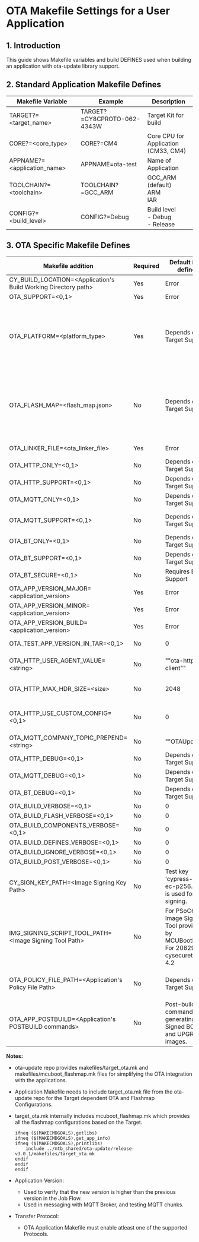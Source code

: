 # OTA Makefile Settings for a User Application

## 1. Introduction

This guide shows Makefile variables and build DEFINES used when building an application with ota-update library support.


## 2. Standard Application Makefile Defines


| Makefile Variable | Example | Description |
| ----------------- | ------- | ----------- |
| TARGET?=\<target_name\> | TARGET?=CY8CPROTO-062-4343W | Target Kit for build |
| CORE?=\<core_type\> | CORE?=CM4 | Core CPU for Application<br>(CM33, CM4) |
| APPNAME?=\<application_name\> | APPNAME=ota-test | Name of Application |
| TOOLCHAIN?=\<toolchain\> | TOOLCHAIN?=GCC_ARM | GCC_ARM (default)<br>ARM<br> IAR |
| CONFIG?=\<build_level\> | CONFIG?=Debug | Build level<br>- Debug<br>- Release |

## 3. OTA Specific Makefile Defines

| Makefile addition | Required | Default if not defined | Description |
| ----------------- | -------- | ---------------------- | ----------- |
| CY_BUILD_LOCATION=\<Application's Build Working Directory path\> | Yes | Error | Required by app_flashmap.py for setting output directory for use in sign_script.bash script. |
| OTA_SUPPORT=<0,1> | Yes | Error | Must be set to 1 to add OTA defines, sources, and libraries. |
| OTA_PLATFORM=<platform_type> | Yes | Depends on Target Support | <platform_type> must be one of:<br>CYW20829 - ex: CYW920829-KEYBOARD and CYW920829-MOUSE<br>PSOC_062_512K - ex: CY8CPROTO-062S3-4343W<br>PSOC_062_1M - ex: CY8CKIT-062-BLE<br>PSOC_062_2M    - ex: CY8CPROTO-062-4343W<br>PSOC_063_1M - ex: CY8CPROTO-063-BLE<br>PSOC_064_2M    - ex: CY8CKIT-064B0S2-4343W <br>Default value is set for officially supported kits. For reference kit value should be set. |
| OTA_FLASH_MAP=<flash_map.json> | No | Depends on Target Support | Default flash_maps are available [here](./configs/flashmap) for supported targets.<br>If this makefile entry is empty then ota-update library uses target default flash map for generating flashmap.mk.<br>JSON file passed to flashmap.py that generates flashmap.mk. The JSON file defines:<br>- Internal / external flash usage<br>- Flash area location and sizes<br>- Number of images / slots<br>- XIP (from external flash) if defined |
| OTA_LINKER_FILE=<ota_linker_file> | Yes | Error | Based on selected target, Create OTA linker file for XIP or Non XIP mode. <br> Refer [OTA Linker file Readme](./OTA_MCUBOOT_LINKER_FILES_README.md) for details. |
| OTA_HTTP_ONLY=<0,1> | No | Depends on Target Support | Include OTA support for update transfers using ONLY HTTP protocol.<br>App can use Job or Direct update flow Pull Model. |
| OTA_HTTP_SUPPORT=<0,1> | No | Depends on Target Support | Include OTA support for update transfers using HTTP directly to a server.<br>App can use Job or Direct update flow Pull Model. |
| OTA_MQTT_ONLY=<0,1> | No | Depends on Target Support | Include OTA support for update transfers using ONLY MQTT protocol.<br>App can use Job or Direct update flow Pull Model. |
| OTA_MQTT_SUPPORT=<0,1> | No | Depends on Target Support | Include OTA support for MQTT Broker transfers over HTTP. Implies HTTP library support<br>App can use Job or Direct update flow Pull Model. |
| OTA_BT_ONLY=<0,1> | No | Depends on Target Support | Include BT Support for transfers over ONLY BT/BLE/BLESS<br>Push Model. |
| OTA_BT_SUPPORT=<0,1> | No | Depends on Target Support | Include BT Support for transfers over BT/BLE/BLESS<br>Push Model. |
| OTA_BT_SECURE=<0,1> | No | Requires BT Support | Include BT TLS secure connection support |
| OTA_APP_VERSION_MAJOR=\<application_version\> | Yes | Error | Application Major version number  X.y.z|
| OTA_APP_VERSION_MINOR=\<application_version\> | Yes | Error | Application Minor version number  x.Y.z|
| OTA_APP_VERSION_BUILD=\<application_version\> | Yes | Error | Application Build version number x.y.Z |
| OTA_TEST_APP_VERSION_IN_TAR=\<0,1\> | No | 0 | Set to 1 to enable checking application version in TAR file in OTA library when updating using a TAR file. |
| OTA_HTTP_USER_AGENT_VALUE=\<string\> | No | "\"ota-http-client\"" | Passed to HTTP library as:<br> DEFINES += HTTP_USER_AGENT_VALUE=$(OTA_TEST_APP_VERSION_IN_TAR)<br>Used in HTTP connection. |
| OTA_HTTP_MAX_HDR_SIZE=\<size\> | No | 2048 | Passed to HTTP library as:<br>DEFINES += HTTP_MAX_RESPONSE_HEADERS_SIZE_BYTES=$(OTA_HTTP_MAX_HDR_SIZE) |
| OTA_HTTP_USE_CUSTOM_CONFIG=\<0,1\> | No | 0 | Passed to HTTP library as:<br>   ifneq ($(OTA_HTTP_USE_CUSTOM_CONFIG),0)<br>DEFINES += HTTP_DO_NOT_USE_CUSTOM_CONFIG<br>endif |
| OTA_MQTT_COMPANY_TOPIC_PREPEND=\<string\> | No | "\"OTAUpdate\"" | Configurable part of MQTT topic name. Must be enclosed in <slash-quote> to compile correctly. |
| OTA_HTTP_DEBUG=<0,1> | No | Depends on Target Support | Enable for debugging http / ssl. |
| OTA_MQTT_DEBUG=<0,1> | No | Depends on Target Support | Enable for debugging mqtt / ssl. |
| OTA_BT_DEBUG=<0,1> | No | Depends on Target Support | Enable for BT Module debugging. |
| OTA_BUILD_VERBOSE=<0,1> | No | 0 | Enable to output info about Defines. |
| OTA_BUILD_FLASH_VERBOSE=<0,1> | No | 0 | Enable to output info about Flash layout. |
| OTA_BUILD_COMPONENTS_VERBOSE=<0,1> | No | 0 | Enable to output info about COMPONENTS, DEFINES, CY_IGNORE. |
| OTA_BUILD_DEFINES_VERBOSE=<0,1> | No | 0 | Enable to output info about DEFINES. |
| OTA_BUILD_IGNORE_VERBOSE=<0,1> | No | 0 | Enable to output info about CY_IGNORE. |
| OTA_BUILD_POST_VERBOSE=<0,1> | No | 0 | Enable to output info about POSTBUILD values. |
| CY_SIGN_KEY_PATH=\<Image Signing Key Path\> | No | Test key 'cypress-test-ec-p256.pem' is used for signing. | MCUBootloader uses the default key for validating images.<br>Users can use this Makefile entry to use their own key for signing BOOT/UPGRADE images. |
| IMG_SIGNING_SCRIPT_TOOL_PATH=\<Image Signing Tool Path\> | No | For PSoC6 - Image Signing Tool provided by MCUBootloader.<br>For 20829 - cysecuretools 4.2 | Users can use this Makefile entry to use a tool of their choice for signing update images.<br>If this makefile entry is empty, OTA library uses the default Image signing tools depending on the Target device. |
| OTA_POLICY_FILE_PATH=\<Application's Policy File Path\> | No | Depends on Target Support | User needs to define this Makefile entry to provide the policy file path for 20829 devices which use cysecuretools for signing update images.<br>Refer to [OTA MCUBoot App Readme](./OTA_MCUBOOTAPP_README.md).<br>This is not required for PSoC6 non-secure devices.  |
| OTA_APP_POSTBUILD=\<Application's POSTBUILD commands\> | No | Post-build commands for generating Signed BOOT and UPGRADE images. | Users can use this Makefile entry to provide their own post-build commands.<br>If this makefile entry is empty, the OTA library uses the default POSTBUILD commands which create signed BOOT and UPGRADE images.|

<b>Notes:</b>
- ota-update repo provides makefiles/target_ota.mk and makefiles/mcuboot_flashmap.mk files for simplifying the OTA integration with the applications.
- Application Makefile needs to include target_ota.mk file from the ota-update repo for the Target dependent OTA and Flashmap Configurations.
- target_ota.mk internally includes mcuboot_flashmap.mk which provides all the flashmap configurations based on the Target.

    ```
    ifneq ($(MAKECMDGOALS),getlibs)
    ifneq ($(MAKECMDGOALS),get_app_info)
    ifneq ($(MAKECMDGOALS),printlibs)
        include ../mtb_shared/ota-update/release-v3.0.1/makefiles/target_ota.mk
    endif
    endif
    endif
    ```

- Application Version:
    - Used to verify that the new version is higher than the previous version in the Job Flow.
    - Used in messaging with MQTT Broker, and testing MQTT chunks.

- Transfer Protocol:
    - OTA Application Makefile must enable atleast one of the supported Protocols.

